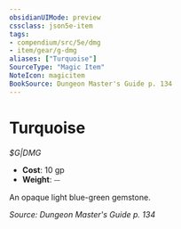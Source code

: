 ```yaml
---
obsidianUIMode: preview
cssclass: json5e-item
tags:
- compendium/src/5e/dmg
- item/gear/g-dmg
aliases: ["Turquoise"]
SourceType: "Magic Item"
NoteIcon: magicitem
BookSource: Dungeon Master's Guide p. 134
---
```

# Turquoise
*$G|DMG*  

- **Cost**: 10 gp
- **Weight**: ⏤

An opaque light blue-green gemstone.

*Source: Dungeon Master's Guide p. 134*